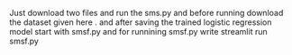 Just download two files and run the sms.py  and before running download the dataset given here . and after saving the trained logistic regression model  start with smsf.py  and for runnining smsf.py  write streamlit run smsf.py 
